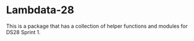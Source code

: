# Lambdata-28
This is a package that has a collection of helper functions and modules for DS28 Sprint 1.
